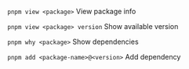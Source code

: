 `pnpm view <package>`
View package info

`pnpm view <package> version`
Show available version

`pnpm why <package>`
Show dependencies

`pnpm add <package-name>@<version>`
Add dependency